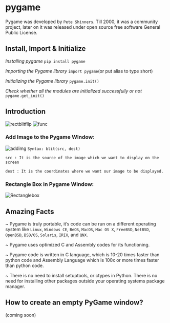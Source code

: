 # pygame
Pygame was developed by `Pete Shinners`. Till 2000, it was a community project, later on it was released under open source free software General Public License. 

## Install, Import & Initialize
*Installing pygame* `pip install pygame`

*Importing the Pygame library* `import pygame`(or put alias to type short)

*Initializing the Pygame library* `pygame.init()`

*Check whether all the modules are initialized successfully or not* ``pygame.get_init()``
## Introduction

![rectblitflip](https://user-images.githubusercontent.com/90051406/198788806-7c651e3d-44cb-4c91-8d80-44a3284e5566.png)
![func](https://user-images.githubusercontent.com/90051406/198802075-2755e530-809e-43bc-be90-578b79f6fb84.png)


### Add Image to the Pygame WIndow:
![addimg](https://user-images.githubusercontent.com/90051406/198805779-9c298a6c-0933-47dc-864f-2c8fe7744b89.png)
`Syntax: blit(src, dest)`

`src : It is the source of the image which we want to display on the screen`

`dest : It is the coordinates where we want our image to be displayed.`

### Rectangle Box in Pygame Window:
![Rectanglebox](https://user-images.githubusercontent.com/90051406/198807378-04ff3e40-5129-4a59-99cb-87a32f4b133c.png)

## Amazing Facts
~ Pygame is truly portable, it’s code can be run on a different operating system like `Linux`, `Windows CE`, `BeOS`, `MacOS`, `Mac OS X`, `FreeBSD`, `NetBSD`, `OpenBSD`, `BSD/OS`, `Solaris`, `IRIX`, and `QNX`.

~ Pygame uses optimized C and Assembly codes for its functioning.

~ Pygame code is written in C language, which is 10-20 times faster than python code and Assembly Language which is 100x or more times faster than python code.

~ There is no need to install setuptools, or ctypes in Python. There is no need for installing other packages outside your operating systems package manager.

## How to create an empty PyGame window?
(coming soon)
